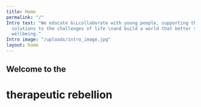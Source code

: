 ```yaml
---
title: Home
permalink: "/"
Intro text: "We educate &\Lcollaborate with young people, supporting them \nto develop
  solutions to the challenges of life \nand build a world that better supports their
  wellbeing."
Intro image: "/uploads/intro_image.jpg"
layout: home
---
```


## Welcome to the
# therapeutic rebellion